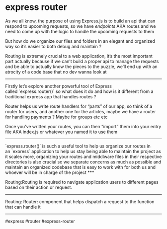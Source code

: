 # express router
As we all know, the purpose of using Express.js is to build an api that can respond to upcoming requests, so we have _endpoints_ AKA routes and we need to come up with the logic to handle the upcoming requests to them

But how do we organize our files and folders in an elegant and organized way so it’s easier to both debug and maintain ?

Routing is extremely crucial to a web application, it’s the most important part actually because if we can’t build a proper api to manage the requests and be able to actually know the pieces to the puzzle, we’ll end up with an atrocity of a code base that no dev wanna look at
<hr>
Firstly let’s explore another powerful tool of Express called `express.router()` so what does it do and how is it different from a traditional express app that handles routes ?

Router helps us write route handlers for “parts” of our app, so think of a router for users, and another one for the articles, maybe we have a router for handling payments ? Maybe for groups etc etc

Once you’ve written your routes, you can then “import” them into your entry file AKA index.js or whatever you named it to use them
<hr>
`express.router()` is such a useful tool to help us organize our routes in an `exoress` application to help us stay being able to maintain the project as it scales more, organizing your routes and middlware files in their respective directories is also crucial so we separate concerns as much as possible and maintain an organized codebase that is easy to work with for both us and whoever will be in charge of the project
***

Routing:Routing is required to navigate application users to different pages based on their action or request.
***
Routing: Router: component that helps dispatch a request to the function that can handle it
***

#express #router #express-router
